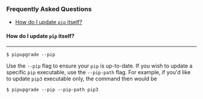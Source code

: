 ### Frequently Asked Questions

* [How do I update `pip` itself?](#how-do-i-update-pip-itself)

#### How do I update `pip` itself?
---

```
$ pipupgrade --pip
```

Use the `--pip` flag to ensure your `pip` is up-to-date. If you wish to
update a specific `pip` executable, use the `--pip-path` flag. For example, if
you'd like to update `pip3` executable only, the command then would be

```
$ pipupgrade --pip --pip-path pip3
```